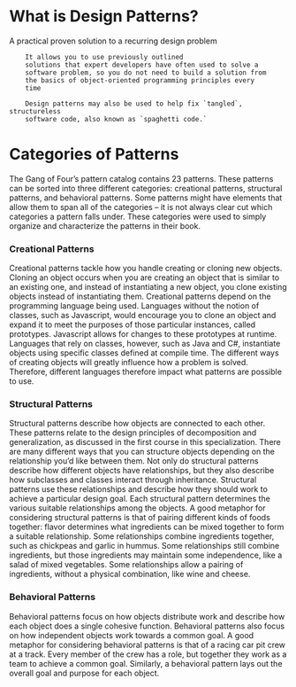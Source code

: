 # What is Design Patterns?
A practical proven solution to a recurring design problem

        It allows you to use previously outlined
        solutions that expert developers have often used to solve a
        software problem, so you do not need to build a solution from
        the basics of object-oriented programming principles every
        time 

        Design patterns may also be used to help fix `tangled`, structureless 
        software code, also known as `spaghetti code.`

        

# Categories of Patterns
The Gang of Four’s pattern catalog contains 23 patterns. 
These patterns can be sorted into three different categories:
creational patterns, structural patterns, and behavioral
patterns. Some patterns might have elements that allow them
to span all of the categories – it is not always clear cut which
categories a pattern falls under. These categories were used to
simply organize and characterize the patterns in their book.

### Creational Patterns
Creational patterns tackle how you handle creating or
cloning new objects. Cloning an object occurs when you are
creating an object that is similar to an existing one, and instead
of instantiating a new object, you clone existing objects instead
of instantiating them.
Creational patterns depend on the programming language
being used. Languages without the notion of classes, such as
Javascript, would encourage you to clone an object and expand
it to meet the purposes of those particular instances, called
prototypes. Javascript allows for changes to these prototypes at
runtime. Languages that rely on classes, however, such as Java
and C#, instantiate objects using specific classes defined at
compile time.
The different ways of creating objects will greatly influence how
a problem is solved. Therefore, different languages therefore
impact what patterns are possible to use.


### Structural Patterns
Structural patterns describe how objects are connected to
each other. These patterns relate to the design principles of
decomposition and generalization, as discussed in the first
course in this specialization.
There are many different ways that you can structure objects
depending on the relationship you’d like between them. Not
only do structural patterns describe how different objects have
relationships, but they also describe how subclasses and
classes interact through inheritance. Structural patterns use
these relationships and describe how they should work to
achieve a particular design goal. Each structural pattern
determines the various suitable relationships among the
objects.
A good metaphor for considering structural patterns is that of
pairing different kinds of foods together: flavor determines
what ingredients can be mixed together to form a suitable
relationship. Some relationships combine ingredients together,
such as chickpeas and garlic in hummus. Some relationships
still combine ingredients, but those ingredients may maintain
some independence, like a salad of mixed vegetables. Some
relationships allow a pairing of ingredients, without a physical
combination, like wine and cheese.

### Behavioral Patterns
Behavioral patterns focus on how objects distribute work
and describe how each object does a single cohesive function.
Behavioral patterns also focus on how independent objects
work towards a common goal.
A good metaphor for considering behavioral patterns is that of
a racing car pit crew at a track. Every member of the crew has a
role, but together they work as a team to achieve a common
goal. Similarly, a behavioral pattern lays out the overall goal
and purpose for each object.

